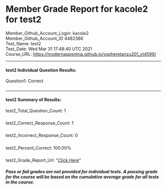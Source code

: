 # Member Grade Report for kacole2 for test2  
   
Member_Github_Account_Login: kacole2  
Member_Github_Account_ID 4482386  
Test_Name: test2  
Test_Date: Wed Mar 31 17:48:40 UTC 2021  
Course_URL: https://modernappsninja.github.io/vspheretanzu201_vt4599/  
   
---  
#### test2 Individual Question Results:  
Question1: Correct  
#####  
---  
#### test2 Summary of Results:  
test2_Total_Question_Count: 1  
#####  
test2_Correct_Response_Count: 1  
#####  
test2_Incorrect_Response_Count: 0  
#####  
test2_Percent_Correct: 100.00%  
#####  
test2_Grade_Report_Url: "[Click Here](https://github.com/modernappsninjas/kacole2/blob/main/static/userdata/courses/vspheretanzu201_vt4599/grade_report.pr53.test2.md)"
##### Pass or fail grades are not provided for individual tests. A passing grade for the course will be based on the cumulative average grade for all tests in the course.  
